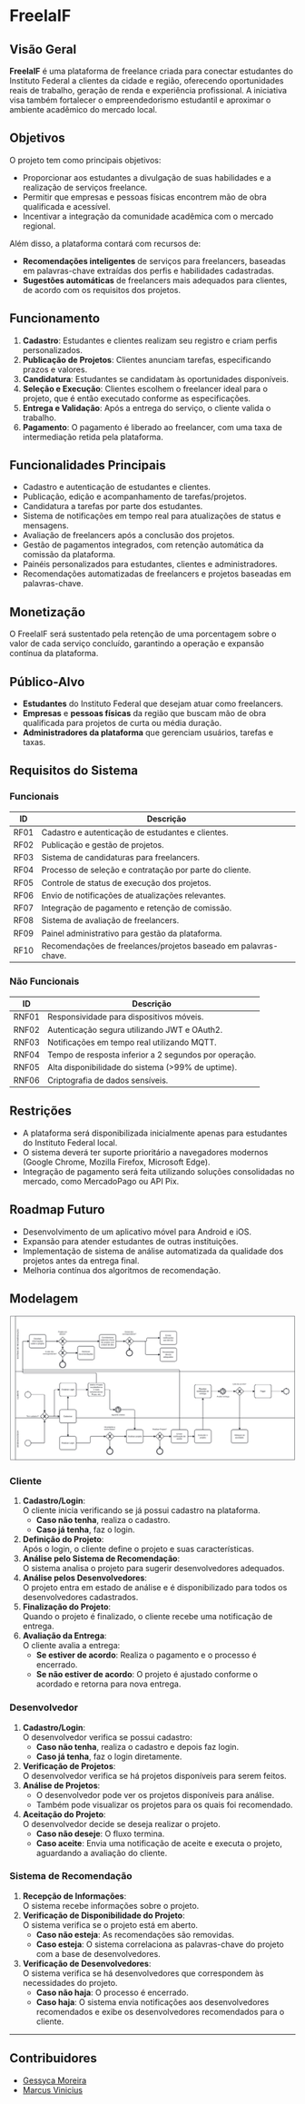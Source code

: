 # FreelaIF

## Visão Geral

**FreelaIF** é uma plataforma de freelance criada para conectar estudantes do Instituto Federal a clientes da cidade e região, oferecendo oportunidades reais de trabalho, geração de renda e experiência profissional. A iniciativa visa também fortalecer o empreendedorismo estudantil e aproximar o ambiente acadêmico do mercado local.

## Objetivos

O projeto tem como principais objetivos:

- Proporcionar aos estudantes a divulgação de suas habilidades e a realização de serviços freelance.
- Permitir que empresas e pessoas físicas encontrem mão de obra qualificada e acessível.
- Incentivar a integração da comunidade acadêmica com o mercado regional.

Além disso, a plataforma contará com recursos de:

- **Recomendações inteligentes** de serviços para freelancers, baseadas em palavras-chave extraídas dos perfis e habilidades cadastradas.
- **Sugestões automáticas** de freelancers mais adequados para clientes, de acordo com os requisitos dos projetos.
  
## Funcionamento

1. **Cadastro**: Estudantes e clientes realizam seu registro e criam perfis personalizados.
2. **Publicação de Projetos**: Clientes anunciam tarefas, especificando prazos e valores.
3. **Candidatura**: Estudantes se candidatam às oportunidades disponíveis.
4. **Seleção e Execução**: Clientes escolhem o freelancer ideal para o projeto, que é então executado conforme as especificações.
5. **Entrega e Validação**: Após a entrega do serviço, o cliente valida o trabalho.
6. **Pagamento**: O pagamento é liberado ao freelancer, com uma taxa de intermediação retida pela plataforma.

## Funcionalidades Principais

- Cadastro e autenticação de estudantes e clientes.
- Publicação, edição e acompanhamento de tarefas/projetos.
- Candidatura a tarefas por parte dos estudantes.
- Sistema de notificações em tempo real para atualizações de status e mensagens.
- Avaliação de freelancers após a conclusão dos projetos.
- Gestão de pagamentos integrados, com retenção automática da comissão da plataforma.
- Painéis personalizados para estudantes, clientes e administradores.
- Recomendações automatizadas de freelancers e projetos baseadas em palavras-chave.

## Monetização

O FreelaIF será sustentado pela retenção de uma porcentagem sobre o valor de cada serviço concluído, garantindo a operação e expansão contínua da plataforma.

## Público-Alvo

- **Estudantes** do Instituto Federal que desejam atuar como freelancers.
- **Empresas** e **pessoas físicas** da região que buscam mão de obra qualificada para projetos de curta ou média duração.
- **Administradores da plataforma** que gerenciam usuários, tarefas e taxas.

## Requisitos do Sistema

### Funcionais

| ID | Descrição |
|----|-----------|
| RF01 | Cadastro e autenticação de estudantes e clientes. |
| RF02 | Publicação e gestão de projetos. |
| RF03 | Sistema de candidaturas para freelancers. |
| RF04 | Processo de seleção e contratação por parte do cliente. |
| RF05 | Controle de status de execução dos projetos. |
| RF06 | Envio de notificações de atualizações relevantes. |
| RF07 | Integração de pagamento e retenção de comissão. |
| RF08 | Sistema de avaliação de freelancers. |
| RF09 | Painel administrativo para gestão da plataforma. |
| RF10 | Recomendações de freelances/projetos baseado em palavras-chave. |

### Não Funcionais

| ID | Descrição |
|----|-----------|
| RNF01 | Responsividade para dispositivos móveis. |
| RNF02 | Autenticação segura utilizando JWT e OAuth2. |
| RNF03 | Notificações em tempo real utilizando MQTT. |
| RNF04 | Tempo de resposta inferior a 2 segundos por operação. |
| RNF05 | Alta disponibilidade do sistema (>99% de uptime). |
| RNF06 | Criptografia de dados sensíveis. |

## Restrições

- A plataforma será disponibilizada inicialmente apenas para estudantes do Instituto Federal local.
- O sistema deverá ter suporte prioritário a navegadores modernos (Google Chrome, Mozilla Firefox, Microsoft Edge).
- Integração de pagamento será feita utilizando soluções consolidadas no mercado, como MercadoPago ou API Pix.

## Roadmap Futuro

- Desenvolvimento de um aplicativo móvel para Android e iOS.
- Expansão para atender estudantes de outras instituições.
- Implementação de sistema de análise automatizada da qualidade dos projetos antes da entrega final.
- Melhoria contínua dos algoritmos de recomendação.

## Modelagem

![Diagrama BPMN](bpmn_diagram.svg)

### Cliente
1. **Cadastro/Login**:  
   O cliente inicia verificando se já possui cadastro na plataforma.
   - **Caso não tenha**, realiza o cadastro.
   - **Caso já tenha**, faz o login.
2. **Definição do Projeto**:  
   Após o login, o cliente define o projeto e suas características.
3. **Análise pelo Sistema de Recomendação**:  
   O sistema analisa o projeto para sugerir desenvolvedores adequados.
4. **Análise pelos Desenvolvedores**:  
   O projeto entra em estado de análise e é disponibilizado para todos os desenvolvedores cadastrados.
5. **Finalização do Projeto**:  
   Quando o projeto é finalizado, o cliente recebe uma notificação de entrega.
6. **Avaliação da Entrega**:  
   O cliente avalia a entrega:
   - **Se estiver de acordo**: Realiza o pagamento e o processo é encerrado.
   - **Se não estiver de acordo**: O projeto é ajustado conforme o acordado e retorna para nova entrega.
     
### Desenvolvedor
1. **Cadastro/Login**:  
   O desenvolvedor verifica se possui cadastro:
   - **Caso não tenha**, realiza o cadastro e depois faz login.
   - **Caso já tenha**, faz o login diretamente.
2. **Verificação de Projetos**:  
   O desenvolvedor verifica se há projetos disponíveis para serem feitos.
3. **Análise de Projetos**:  
   - O desenvolvedor pode ver os projetos disponíveis para análise.
   - Também pode visualizar os projetos para os quais foi recomendado.
4. **Aceitação do Projeto**:  
   O desenvolvedor decide se deseja realizar o projeto.
   - **Caso não deseje**: O fluxo termina.
   - **Caso aceite**: Envia uma notificação de aceite e executa o projeto, aguardando a avaliação do cliente.
   
### Sistema de Recomendação
1. **Recepção de Informações**:  
   O sistema recebe informações sobre o projeto.
2. **Verificação de Disponibilidade do Projeto**:  
   O sistema verifica se o projeto está em aberto.
   - **Caso não esteja**: As recomendações são removidas.
   - **Caso esteja**: O sistema correlaciona as palavras-chave do projeto com a base de desenvolvedores.
3. **Verificação de Desenvolvedores**:  
   O sistema verifica se há desenvolvedores que correspondem às necessidades do projeto.
   - **Caso não haja**: O processo é encerrado.
   - **Caso haja**: O sistema envia notificações aos desenvolvedores recomendados e exibe os desenvolvedores recomendados para o cliente.
---
## Contribuidores
- [Gessyca Moreira](https://github.com/Geessyca)
- [Marcus Vinicius](https://github.com/PyMarcus)
